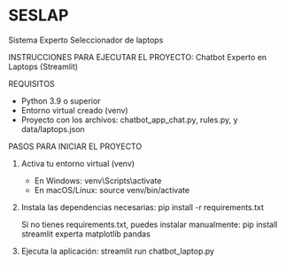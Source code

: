 # SESLAP
 Sistema Experto Seleccionador de laptops

INSTRUCCIONES PARA EJECUTAR EL PROYECTO: Chatbot Experto en Laptops (Streamlit)

REQUISITOS
- Python 3.9 o superior
- Entorno virtual creado (venv)
- Proyecto con los archivos: chatbot_app_chat.py, rules.py, y data/laptops.json

PASOS PARA INICIAR EL PROYECTO

1. Activa tu entorno virtual (venv)
   - En Windows:
     venv\Scripts\activate
   - En macOS/Linux:
     source venv/bin/activate

2. Instala las dependencias necesarias:
   pip install -r requirements.txt

   Si no tienes requirements.txt, puedes instalar manualmente:
   pip install streamlit experta matplotlib pandas

3.  Ejecuta la aplicación:
   streamlit run chatbot_laptop.py
